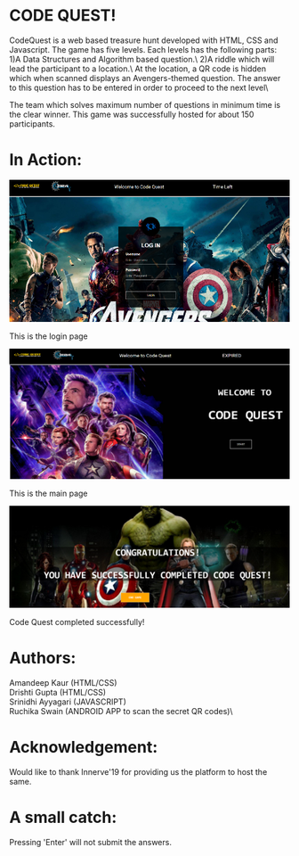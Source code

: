 # CODE QUEST!

CodeQuest is a web based treasure hunt developed with HTML, CSS and Javascript. The game has five levels. Each levels has the following parts:\
1)A Data Structures and Algorithm based question.\ 
2)A riddle which will lead the participant to a location.\ 
At the location, a QR code is hidden which when scanned displays an Avengers-themed question. The answer to this question has to be entered in order to proceed to the next level\

The team which solves maximum number of questions in minimum time is the clear winner. This game was successfully hosted for about 150 participants.
 
 # In Action:
![Main_page](cd2.png)

This is the login page

![Main_page](cd1.png)

This is the main page

![Main_page](cdq.png)

Code Quest completed successfully!

# Authors:
Amandeep Kaur (HTML/CSS)\
Drishti Gupta (HTML/CSS)\
Srinidhi Ayyagari (JAVASCRIPT)\
Ruchika Swain (ANDROID APP to scan the secret QR codes)\

# Acknowledgement:
Would like to thank Innerve'19 for providing us the platform to host the same.

# A small catch:
Pressing 'Enter' will not submit the answers. 

